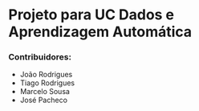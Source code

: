 # Projeto para UC Dados e Aprendizagem Automática
### Contribuidores:
- João Rodrigues
- Tiago Rodrigues
- Marcelo Sousa
- José Pacheco 